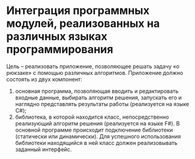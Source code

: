# Интеграция программных модулей, реализованных на различных языках программирования

Цель – реализовать приложение, позволяющее решать задачу «о рюкзаке» с помощью
различных алгоритмов. Приложение должно состоять из двух компонент:
1) основная программа, позволяющая вводить и редактировать входные данные, выбирать
алгоритм решения, запускать его и наглядно представлять результаты работы
(реализуется на языке C#);
2) библиотека, в которой находится класс, непосредственно реализующий алгоритм
решения (реализуется на языке F#).
В основной программе происходит подключение библиотеки (статически или динамически).
Для успешного использования библиотеки находящийся в ней класс должен реализовывать
заданный интерфейс.